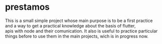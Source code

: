 # prestamos

This is a small simple project whose main purpose is to be a first practice and a way to get a practical knowledge about the basis of flutter,  
apis with node and their comunication. It also is useful to practice particular things before to use them in the main projects, wich is in progress now.
